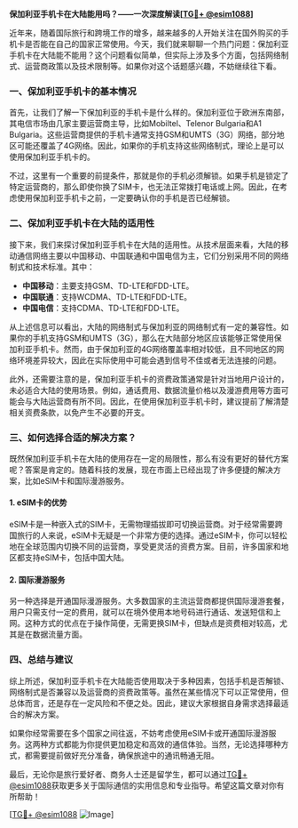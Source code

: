 **保加利亚手机卡在大陆能用吗？——一次深度解读[[TG💪+ @esim1088](https://t.me/s/esim1088)]**

近年来，随着国际旅行和跨境工作的增多，越来越多的人开始关注在国外购买的手机卡是否能在自己的国家正常使用。今天，我们就来聊聊一个热门问题：保加利亚手机卡在大陆能不能用？这个问题看似简单，但实际上涉及多个方面，包括网络制式、运营商政策以及技术限制等。如果你对这个话题感兴趣，不妨继续往下看。

### 一、保加利亚手机卡的基本情况

首先，让我们了解一下保加利亚的手机卡是什么样的。保加利亚位于欧洲东南部，其电信市场由几家主要运营商主导，比如Mobiltel、Telenor Bulgaria和A1 Bulgaria。这些运营商提供的手机卡通常支持GSM和UMTS（3G）网络，部分地区可能还覆盖了4G网络。因此，如果你的手机支持这些网络制式，理论上是可以使用保加利亚手机卡的。

不过，这里有一个重要的前提条件，那就是你的手机必须解锁。如果手机是锁定了特定运营商的，那么即使你换了SIM卡，也无法正常拨打电话或上网。因此，在考虑使用保加利亚手机卡之前，一定要确认你的手机是否已经解锁。

### 二、保加利亚手机卡在大陆的适用性

接下来，我们来探讨保加利亚手机卡在大陆的适用性。从技术层面来看，大陆的移动通信网络主要以中国移动、中国联通和中国电信为主，它们分别采用不同的网络制式和技术标准。其中：

- **中国移动**：主要支持GSM、TD-LTE和FDD-LTE。
- **中国联通**：支持WCDMA、TD-LTE和FDD-LTE。
- **中国电信**：支持CDMA、TD-LTE和FDD-LTE。

从上述信息可以看出，大陆的网络制式与保加利亚的网络制式有一定的兼容性。如果你的手机支持GSM和UMTS（3G），那么在大陆部分地区应该能够正常使用保加利亚手机卡。然而，由于保加利亚的4G网络覆盖率相对较低，且不同地区的网络环境差异较大，因此在实际使用中可能会遇到信号不佳或者无法连接的问题。

此外，还需要注意的是，保加利亚手机卡的资费政策通常是针对当地用户设计的，未必适合大陆的使用场景。例如，通话费用、数据流量价格以及漫游费用等方面可能会与大陆运营商有所不同。因此，在使用保加利亚手机卡时，建议提前了解清楚相关资费条款，以免产生不必要的开支。

### 三、如何选择合适的解决方案？

既然保加利亚手机卡在大陆的使用存在一定的局限性，那么有没有更好的替代方案呢？答案是肯定的。随着科技的发展，现在市面上已经出现了许多便捷的解决方案，比如eSIM卡和国际漫游服务。

#### 1. eSIM卡的优势

eSIM卡是一种嵌入式的SIM卡，无需物理插拔即可切换运营商。对于经常需要跨国旅行的人来说，eSIM卡无疑是一个非常方便的选择。通过eSIM卡，你可以轻松地在全球范围内切换不同的运营商，享受更灵活的资费方案。目前，许多国家和地区都支持eSIM卡，包括中国大陆。

#### 2. 国际漫游服务

另一种选择是开通国际漫游服务。大多数国家的主流运营商都提供国际漫游套餐，用户只需支付一定的费用，就可以在境外使用本地号码进行通话、发送短信和上网。这种方式的优点在于操作简便，无需更换SIM卡，但缺点是资费相对较高，尤其是在数据流量方面。

### 四、总结与建议

综上所述，保加利亚手机卡在大陆能否使用取决于多种因素，包括手机是否解锁、网络制式是否兼容以及运营商的资费政策等。虽然在某些情况下可以正常使用，但总体而言，还是存在一定风险和不便之处。因此，建议大家根据自身需求选择最适合的解决方案。

如果你经常需要在多个国家之间往返，不妨考虑使用eSIM卡或开通国际漫游服务。这两种方式都能为你提供更加稳定和高效的通信体验。当然，无论选择哪种方式，都需要提前做好充分准备，确保旅途中的通讯畅通无阻。

最后，无论你是旅行爱好者、商务人士还是留学生，都可以通过[TG💪+ @esim1088](https://t.me/s/esim1088)获取更多关于国际通信的实用信息和专业指导。希望这篇文章对你有所帮助！

[[TG💪+ @esim1088](https://t.me/s/esim1088) ![Image](https://i.postimg.cc/4NQfJmqS/Snipaste-2025-05-13-00-14-12.png)]